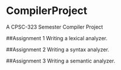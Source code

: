 # CompilerProject
A CPSC-323 Semester Compiler Project

##Assignment 1
  Writing a lexical analyzer.
  
##Assignment 2
  Writing a syntax analyzer.
  
##Assignment 3
  Writing a semantic analyzer.
